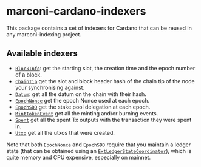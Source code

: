 # marconi-cardano-indexers

This package contains a set of indexers for Cardano that can be reused in any
marconi-indexing project.

## Available indexers

- [`BlockInfo`](src/Marconi/Cardano/Indexers/BlockInfo.hs): get the starting
  slot, the creation time and the epoch number of a block.
- [`ChainTip`](src/Marconi/Cardano/Indexers/BlockInfo.hs) get the slot and block
  header hash of the chain tip of the node your synchronising against.
- [`Datum`](src/Marconi/Cardano/Indexers/Datum.hs): get all the datum on the
  chain with their hash.
- [`EpochNonce`](src/Marconi/Cardano/Indexers/EpochNonce.hs) get the epoch Nonce used
  at each epoch.
- [`EpochSDD`](src/Marconi/Cardano/Indexers/EpochSDD.hs) get the stake pool
  delegation at each epoch.
- [`MintTokenEvent`](src/Marconi/Cardano/Indexers/MintTokenEvent.hs) get all the
  minting and/or burning events.
- [`Spent`](src/Marconi/Cardano/Indexers/Spent.hs) get all the spent Tx outputs
  with the transaction they were spent in.
- [`Utxo`](src/Marconi/Cardano/Indexers/Spent.hs) get all the utxos that were
  created.

Note that both `EpochNonce` and `EpochSDD` require that you maintain a ledger
state (that can be obtained using an
[`ExtLedgerStateCoordinator`](src/Marconi/Cardano/Indexers/Spent.hs)), which is
quite memory and CPU expensive, especially on mainnet.

